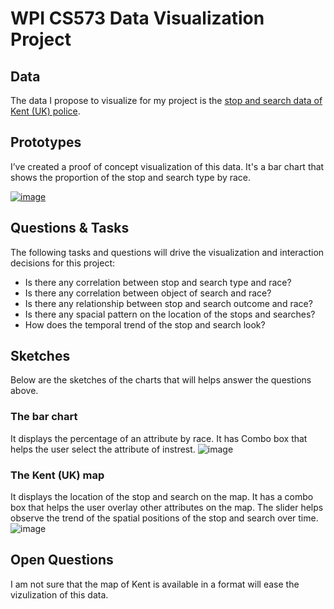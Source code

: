 # WPI CS573 Data Visualization Project

## Data

The data I propose to visualize for my project is the [stop and search data of Kent (UK) police](https://gist.github.com/Bizmundo/246821fffd9f3ed3c1c25f515be6eb6e).

## Prototypes

I’ve created a proof of concept visualization of this data. It's a bar chart that shows the proportion of the stop and search type by race.

[![image](https://user-images.githubusercontent.com/16506192/65561829-e91de780-df11-11e9-8a30-4959fcf9d725.png)](https://beta.vizhub.com/Bizmundo/f2a2654c525c466b8238c041dca5c844)



## Questions & Tasks

The following tasks and questions will drive the visualization and interaction decisions for this project:

 * Is there any correlation between stop and search type and race?
 * Is there any correlation between object of search and race?
 * Is there any relationship between stop and search outcome and race?
 * Is there any spacial pattern on the location of the stops and searches?
 * How does the temporal trend of the stop and search look?

## Sketches

Below are the sketches of the charts  that will helps answer the questions above.

### The bar chart
It displays the percentage of an attribute by race. It has Combo box that helps the user select the attribute of instrest.
![image](https://user-images.githubusercontent.com/16506192/65564934-76663980-df1c-11e9-88f0-d5d9fc865c24.png)
### The Kent (UK) map
It displays the location of the stop and search on the map. It has a combo box that helps the user overlay other attributes on the map. The slider helps observe the trend of the spatial positions of the stop and search over time.
![image](https://user-images.githubusercontent.com/16506192/65564970-9695f880-df1c-11e9-93f0-e0ff83f1db19.png)

## Open Questions
I am not sure that the map of Kent is available in a format will ease the vizulization of this data.
